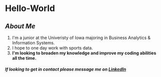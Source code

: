 # Hello-World

## *About Me*
1. I'm a junior at the Univeristy of Iowa majoring in Business Analytics & Information Systems.
2. I hope to one day work with sports data.
3. **I'm looking to broaden my knowledge and improve my coding abilities all the time.**

##### If looking to get in contact please message me on [LinkedIn](https://www.linkedin.com/in/m-moran/)
